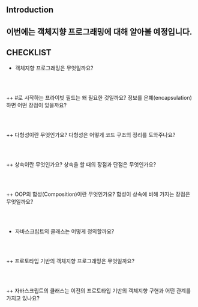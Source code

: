 
## Introduction
  이번에는 객체지향 프로그래밍에 대해 알아볼 예정입니다.
  ---------------------------------------------------------------------------------
  
## CHECKLIST

+ 객체지향 프로그래밍은 무엇일까요?
```
```
<br/>

++ #로 시작하는 프라이빗 필드는 왜 필요한 것일까요? 정보를 은폐(encapsulation)하면 어떤 장점이 있을까요?
```
```
<br/>

++ 다형성이란 무엇인가요? 다형성은 어떻게 코드 구조의 정리를 도와주나요?
```
```
<br/>

++ 상속이란 무엇인가요? 상속을 할 때의 장점과 단점은 무엇인가요?
```
```
<br/>

++ OOP의 합성(Composition)이란 무엇인가요? 합성이 상속에 비해 가지는 장점은 무엇일까요?
```
```
<br/>

+ 자바스크립트의 클래스는 어떻게 정의할까요?
```
```
<br/>

++ 프로토타입 기반의 객체지향 프로그래밍은 무엇일까요?
```
```
<br/>

++ 자바스크립트의 클래스는 이전의 프로토타입 기반의 객체지향 구현과 어떤 관계를 가지고 있나요?
```
```
<br/>
